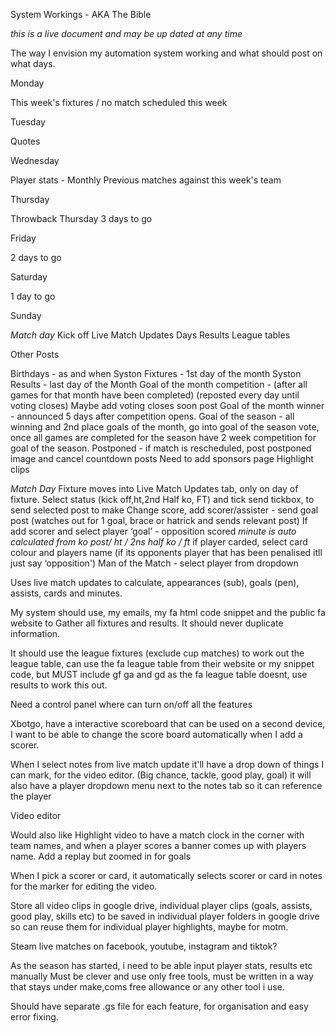 System Workings - AKA The Bible

*this is a live document and may be up dated at any time*

The way I envision my automation system working and what should post on what days.


Monday 

This week's fixtures / no match scheduled this week

Tuesday 

Quotes

Wednesday 

Player stats - Monthly 
Previous matches against this week's team

Thursday 

Throwback Thursday
3 days to go

Friday 

2 days to go

Saturday 

1 day to go

Sunday

*Match day*
Kick off
Live Match Updates 
Days Results 
League tables


Other Posts

Birthdays - as and when 
Syston Fixtures - 1st day of the month
Syston Results - last day of the Month
Goal of the month competition - (after all games for that month have been completed) (reposted every day until voting closes)
Maybe add voting closes soon post
Goal of the month winner - announced 5 days after competition opens.
Goal of the season - all winning and 2nd place goals of the month, go into goal of the season vote,  once all games are completed for the season have 2 week competition for goal of the season.
Postponed - if match is rescheduled, post postponed image and cancel countdown posts 
Need to add sponsors page 
Highlight clips 

*Match Day*
Fixture moves into Live Match Updates tab, only on day of fixture.
Select status (kick off,ht,2nd Half ko, FT) and tick send tickbox, to send selected post to make 
Change score, add scorer/assister - send goal post (watches out for 1 goal, brace or hatrick and sends relevant post) 
If add scorer and select player ‘goal’ - opposition scored 
*minute is auto calculated from ko post/ ht / 2ns half ko / ft*
if player carded, select card colour and players name (if its opponents player that has been penalised itll just say ‘opposition')
Man of the Match - select player from dropdown 

Uses live match updates to calculate, appearances (sub), goals (pen), assists, cards and minutes.


My system should use, my emails, my fa html code snippet and the public fa website to Gather all fixtures and results. It should never duplicate information.

It should use the league fixtures (exclude cup matches) to work out the league table, can use the fa league table from their website or my snippet code, but MUST include gf ga and gd as the fa league table doesnt, use results to work this out.

Need a control panel where can turn on/off all the features 

Xbotgo, have a interactive scoreboard that can be used on a second device, I want to be able to change the score board automatically when I add a scorer. 

When I select notes from live match update it'll have a drop down of things I can mark, for the video editor. (Big chance, tackle, good play, goal) it will also have a player dropdown menu next to the notes tab so it can reference the player 

Video editor 

Would also like Highlight video to have a match clock in the corner with team names, and when a player scores a banner comes up with players name. Add a replay but zoomed in for goals 

When I pick a scorer or card, it automatically selects scorer or card in notes for the marker for editing the video.

Store all video clips in google drive, individual player clips (goals, assists, good play, skills etc) to be saved in individual player folders in google drive so can reuse them for individual player highlights, maybe for motm.

Steam live matches on facebook, youtube, instagram and tiktok?

As the season has started, i need to be able input player stats, results etc manually
Must be clever and use only free tools, must be written in a way that stays under make,coms free allowance or any other tool i use.

Should have separate .gs file for each feature, for organisation and easy error fixing.




  

